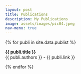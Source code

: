 ```yaml
---
layout: post
title: Publications
description: My Publications
image: assets/images/pic04.jpeg
nav-menu: true
---
```


{% for publi in site.data.publist %}

**{{ publi.title }}**  
{{ publi.authors }} - {{ publi.link }}

{% endfor %}
